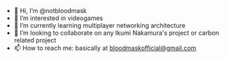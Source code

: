 - 👋 Hi, I’m @notbloodmask
- 👀 I’m interested in videogames
- 🌱 I’m currently learning multiplayer networking architecture
- 💞️ I’m looking to collaborate on any Ikumi Nakamura's project or carbon related project
- 📫 How to reach me: basically at bloodmaskofficial@gmail.com

<!---
notbloodmask/notbloodmask is a ✨ special ✨ repository because its `README.md` (this file) appears on your GitHub profile.
You can click the Preview link to take a look at your changes.
--->
